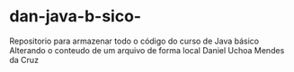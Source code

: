 # dan-java-b-sico-
Repositorio para armazenar todo o código do curso de Java básico 
Alterando o conteudo de um arquivo de forma local
Daniel Uchoa Mendes da Cruz
